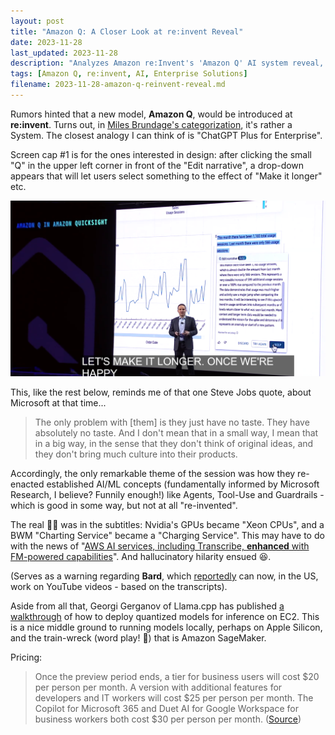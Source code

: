 ```yaml
---
layout: post
title: "Amazon Q: A Closer Look at re:invent Reveal"
date: 2023-11-28
last_updated: 2023-11-28
description: "Analyzes Amazon re:Invent's 'Amazon Q' AI system reveal, UI design critique, subtitle hallucinations, and comparison to Copilot for Enterprise offerings."
tags: [Amazon Q, re:invent, AI, Enterprise Solutions]
filename: 2023-11-28-amazon-q-reinvent-reveal.md
---
```


Rumors hinted that a new model, **Amazon Q**, would be introduced at **re:invent**. Turns out, in [Miles Brundage's categorization](https://youtu.be/5j4U2UzJWfI?t=5857), it's rather a System. The closest analogy I can think of is "ChatGPT Plus for Enterprise". 

Screen cap #1 is for the ones interested in design: after clicking the small "Q" in the upper left corner in front of the "Edit narrative", a drop-down appears that will let users select something to the effect of "Make it longer" etc.

![Screenshot #1](assets/img/Screenshot%202023-11-28%20184604.png)


This, like the rest below, reminds me of that one Steve Jobs quote, about Microsoft at that time...

> The only problem with [them] is they just have no taste. They have absolutely no taste. And I don't mean that in a small way, I mean that in a big way, in the sense that they don't think of original ideas, and they don't bring much culture into their products.

Accordingly, the only remarkable theme of the session was how they re-enacted established AI/ML concepts (fundamentally informed by Microsoft Research, I believe? Funnily enough!) like Agents, Tool-Use and Guardrails - which is good in some way, but not at all "re-invented".

The real 🍿✨ was in the subtitles: Nvidia's GPUs became "Xeon CPUs", and a BWM "Charting Service" became a "Charging Service". This may have to do with the news of "[AWS AI services, including Transcribe, **enhanced** with FM-powered capabilities](https://aws.amazon.com/de/blogs/machine-learning/aws-ai-services-enhanced-with-fm-powered-capabilities/)". And hallucinatory hilarity ensued 😆.

(Serves as a warning regarding **Bard**, which [reportedly](https://www.golem.de/news/kuenstliche-intelligenz-google-bard-versucht-youtube-videos-zu-analysieren-2311-179681.html) can now, in the US, work on YouTube videos - based on the transcripts).

Aside from all that, Georgi Gerganov of Llama.cpp has published [a walkthrough](https://github.com/ggerganov/llama.cpp/discussions/4225) of how to deploy quantized models for inference on EC2. This is a nice middle ground to running models locally, perhaps on Apple Silicon, and the train-wreck (word play! 🎉) that is Amazon SageMaker.


Pricing:
> Once the preview period ends, a tier for business users will cost \$20 per person per month. A version with additional features for developers and IT workers will cost \$25 per person per month. The Copilot for Microsoft 365 and Duet AI for Google Workspace for business workers both cost \$30 per person per month.
([Source](https://www.cnbc.com/2023/11/28/amazon-announces-q-an-ai-chatbot-for-businesses.html))